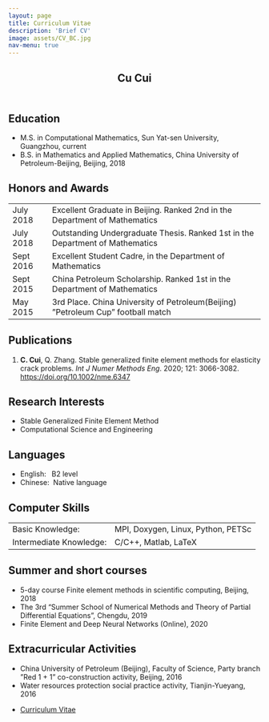 ```yaml
---
layout: page
title: Curriculum Vitae
description: 'Brief CV'
image: assets/CV_BC.jpg
nav-menu: true
---
```


<!-- Main -->
<div id="main" class="alt">

<!-- One -->
<section id="one">
	<div class="inner">
		<header class="major">
			<h1>Cu Cui</h1>
		</header>

<!-- Content -->
<h2 id="content">Education</h2>
<ul>
	<li>M.S. in Computational Mathematics, Sun Yat-sen University, Guangzhou, current</li>
	<li>B.S. in Mathematics and Applied Mathematics, China University of Petroleum-Beijing, Beijing, 2018</li>
</ul>

<!-- Table -->
<h2>Honors and Awards</h2>
<div class="table-wrapper">
	<table>
		<tbody>
			<tr>
				<td>July 2018</td>
				<td>Excellent Graduate in Beijing. Ranked 2nd in the Department of Mathematics</td>
			</tr>
			<tr>
				<td>July 2018</td>
				<td>Outstanding Undergraduate Thesis. Ranked 1st in the Department of Mathematics</td>
			</tr>
			<tr>
				<td>Sept 2016</td>
				<td> Excellent Student Cadre, in the Department of Mathematics</td>
			</tr>
			<tr>
				<td>Sept 2015</td>
				<td>China Petroleum Scholarship. Ranked 1st in the Department of Mathematics </td>
			</tr>
			<tr>
				<td>May  2015</td>
				<td>3rd Place. China University of Petroleum(Beijing) ”Petroleum Cup” football match</td>
			</tr>
		</tbody>
	</table>
</div>
		
<!-- Table -->
<h2>Publications</h2>
<ol>
	<li><b>C. Cui</b>, Q. Zhang. Stable generalized finite element methods for elasticity crack problems. <i>Int J Numer Methods Eng</i>. 2020; 121: 3066-3082. <a href="https://doi.org/10.1002/nme.6347">https://doi.org/10.1002/nme.6347</a></li>
</ol>

<!-- Table -->
<h2>Research Interests</h2>
<ul>
	<li>Stable Generalized Finite Element Method</li>
	<li>Computational Science and Engineering</li>
</ul>

<!-- Table -->
<h2>Languages</h2>
<ul class="alt">
	<li>English: &ensp;B2 level</li>
	<li>Chinese: &nbsp;Native language</li>
</ul>

<!-- Table -->
<h2>Computer Skills</h2>
<div class="table-wrapper">
	<table>
		<tbody>
			<tr>
				<td align="left">Basic Knowledge:</td>
				<td> MPI, Doxygen, Linux, Python, PETSc</td>
			</tr>
			<tr>
				<td align="left">Intermediate Knowledge:</td>
				<td> C/C++, Matlab, LaTeX</td>
			</tr>
		</tbody>
	</table>
</div>

<!-- Table -->
<h2>Summer and short courses</h2>
<ul>
	<li>5-day course Finite element methods in scientific computing, Beijing, 2018</li>
	<li>The 3rd “Summer School of Numerical Methods and Theory of Partial Differential Equations”, Chengdu, 2019</li>
	<li>Finite Element and Deep Neural Networks (Online), 2020</li>
</ul>

<!-- Table -->
<h2>Extracurricular Activities</h2>
<ul>
	<li>China University of Petroleum (Beijing), Faculty of Science, Party branch ”Red 1 + 1” co-construction activity, Beijing, 2016</li>
	<li>Water resources protection social practice activity, Tianjin-Yueyang, 2016</li>
</ul>

<ul class="actions">
	<li><a href="cv_9.pdf" class="button icon fa-download">Curriculum Vitae</a></li>
</ul>

</div>
